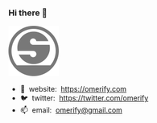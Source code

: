 ### Hi there 👋

<img src="logo-100px.png">

* 📝&nbsp; website:&nbsp; <https://omerify.com>
* 🐦&nbsp; twitter:&nbsp; <https://twitter.com/omerify>
* 📫&nbsp; email:&nbsp; <omerify@gmail.com>


<!--
**omerify/omerify** is a ✨ _special_ ✨ repository because its `README.md` (this file) appears on your GitHub profile.

Here are some ideas to get you started:

- 🔭 I’m currently working on ...
- 🌱 I’m currently learning ...
- 👯 I’m looking to collaborate on ...
- 🤔 I’m looking for help with ...
- 💬 Ask me about ...
- 📫 How to reach me: ...
- 😄 Pronouns: ...
- ⚡ Fun fact: ...
-->
